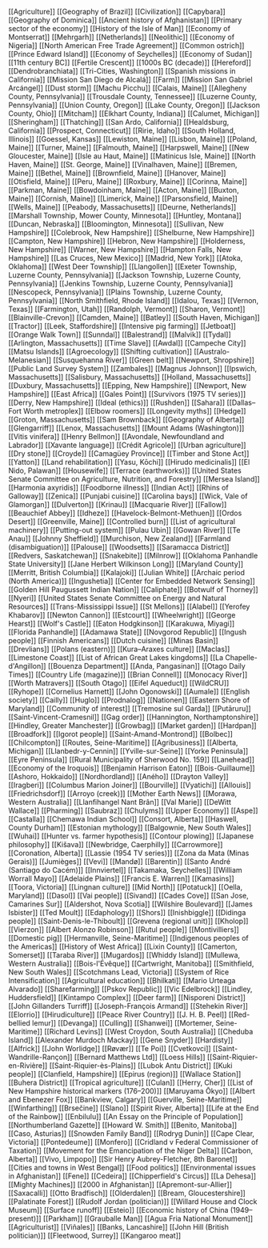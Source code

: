 [[Agriculture]]
[[Geography of Brazil]]
[[Civilization]]
[[Capybara]]
[[Geography of Dominica]]
[[Ancient history of Afghanistan]]
[[Primary sector of the economy]]
[[History of the Isle of Man]]
[[Economy of Montserrat]]
[[Mehrgarh]]
[[Netherlands]]
[[Neolithic]]
[[Economy of Nigeria]]
[[North American Free Trade Agreement]]
[[Common ostrich]]
[[Prince Edward Island]]
[[Economy of Seychelles]]
[[Economy of Sudan]]
[[11th century BC]]
[[Fertile Crescent]]
[[1000s BC (decade)]]
[[Hereford]]
[[Dendrobranchiata]]
[[Tri-Cities, Washington]]
[[Spanish missions in California]]
[[Mission San Diego de Alcalá]]
[[Farm]]
[[Mission San Gabriel Arcángel]]
[[Dust storm]]
[[Machu Picchu]]
[[Calais, Maine]]
[[Allegheny County, Pennsylvania]]
[[Trousdale County, Tennessee]]
[[Luzerne County, Pennsylvania]]
[[Union County, Oregon]]
[[Lake County, Oregon]]
[[Jackson County, Ohio]]
[[Mitcham]]
[[Elkhart County, Indiana]]
[[Calumet, Michigan]]
[[Sheringham]]
[[Thatching]]
[[San Ardo, California]]
[[Healdsburg, California]]
[[Prospect, Connecticut]]
[[Ririe, Idaho]]
[[South Holland, Illinois]]
[[Goessel, Kansas]]
[[Lewiston, Maine]]
[[Lisbon, Maine]]
[[Poland, Maine]]
[[Turner, Maine]]
[[Falmouth, Maine]]
[[Harpswell, Maine]]
[[New Gloucester, Maine]]
[[Isle au Haut, Maine]]
[[Matinicus Isle, Maine]]
[[North Haven, Maine]]
[[St. George, Maine]]
[[Vinalhaven, Maine]]
[[Bremen, Maine]]
[[Bethel, Maine]]
[[Brownfield, Maine]]
[[Hanover, Maine]]
[[Otisfield, Maine]]
[[Peru, Maine]]
[[Roxbury, Maine]]
[[Corinna, Maine]]
[[Parkman, Maine]]
[[Bowdoinham, Maine]]
[[Acton, Maine]]
[[Buxton, Maine]]
[[Cornish, Maine]]
[[Limerick, Maine]]
[[Parsonsfield, Maine]]
[[Wells, Maine]]
[[Peabody, Massachusetts]]
[[Deurne, Netherlands]]
[[Marshall Township, Mower County, Minnesota]]
[[Huntley, Montana]]
[[Duncan, Nebraska]]
[[Bloomington, Minnesota]]
[[Sullivan, New Hampshire]]
[[Colebrook, New Hampshire]]
[[Shelburne, New Hampshire]]
[[Campton, New Hampshire]]
[[Hebron, New Hampshire]]
[[Holderness, New Hampshire]]
[[Warner, New Hampshire]]
[[Hampton Falls, New Hampshire]]
[[Las Cruces, New Mexico]]
[[Madrid, New York]]
[[Atoka, Oklahoma]]
[[West Deer Township]]
[[Llangollen]]
[[Exeter Township, Luzerne County, Pennsylvania]]
[[Jackson Township, Luzerne County, Pennsylvania]]
[[Jenkins Township, Luzerne County, Pennsylvania]]
[[Nescopeck, Pennsylvania]]
[[Plains Township, Luzerne County, Pennsylvania]]
[[North Smithfield, Rhode Island]]
[[Idalou, Texas]]
[[Vernon, Texas]]
[[Farmington, Utah]]
[[Randolph, Vermont]]
[[Sharon, Vermont]]
[[Blainville-Crevon]]
[[Camden, Maine]]
[[Batley]]
[[South Haven, Michigan]]
[[Tractor]]
[[Leek, Staffordshire]]
[[Intensive pig farming]]
[[Jetboat]]
[[Orange Walk Town]]
[[Sunndal]]
[[Balestrand]]
[[Malvik]]
[[Tydal]]
[[Arlington, Massachusetts]]
[[Time Slave]]
[[Awdal]]
[[Campeche City]]
[[Matsu Islands]]
[[Agroecology]]
[[Shifting cultivation]]
[[Australo-Melanesian]]
[[Susquehanna River]]
[[Green belt]]
[[Newport, Shropshire]]
[[Public Land Survey System]]
[[Zambales]]
[[Magnus Johnson]]
[[Ipswich, Massachusetts]]
[[Salisbury, Massachusetts]]
[[Holland, Massachusetts]]
[[Duxbury, Massachusetts]]
[[Epping, New Hampshire]]
[[Newport, New Hampshire]]
[[East Africa]]
[[Gales Point]]
[[Survivors (1975 TV series)]]
[[Derry, New Hampshire]]
[[Ideal (ethics)]]
[[Rushden]]
[[Sahara]]
[[Dallas–Fort Worth metroplex]]
[[Elbow roomers]]
[[Longevity myths]]
[[Hedge]]
[[Groton, Massachusetts]]
[[Sam Brownback]]
[[Geography of Alberta]]
[[Glengarriff]]
[[Lenox, Massachusetts]]
[[Mount Adams (Washington)]]
[[Vitis vinifera]]
[[Henry Bellmon]]
[[Avondale, Newfoundland and Labrador]]
[[Xavante language]]
[[Crédit Agricole]]
[[Urban agriculture]]
[[Dry stone]]
[[Croyde]]
[[Camagüey Province]]
[[Timber and Stone Act]]
[[Yatton]]
[[Land rehabilitation]]
[[Yasu, Kōchi]]
[[Hirudo medicinalis]]
[[El Nido, Palawan]]
[[Housewife]]
[[Terrace (earthworks)]]
[[United States Senate Committee on Agriculture, Nutrition, and Forestry]]
[[Mersea Island]]
[[Harmonia axyridis]]
[[Foodborne illness]]
[[Indian Act]]
[[Rhins of Galloway]]
[[Zenica]]
[[Punjabi cuisine]]
[[Carolina bays]]
[[Wick, Vale of Glamorgan]]
[[Dulverton]]
[[Krinau]]
[[Macquarie River]]
[[Fallow]]
[[Beauchief Abbey]]
[[Idheze]]
[[Havelock-Belmont-Methuen]]
[[Ordos Desert]]
[[Greenville, Maine]]
[[Controlled burn]]
[[List of agricultural machinery]]
[[Putting-out system]]
[[Pulau Ubin]]
[[Gowan River]]
[[Te Anau]]
[[Johnny Sheffield]]
[[Murchison, New Zealand]]
[[Farmland (disambiguation)]]
[[Palouse]]
[[Woodsetts]]
[[Saramacca District]]
[[Redvers, Saskatchewan]]
[[Snakebite]]
[[Milnrow]]
[[Oklahoma Panhandle State University]]
[[Jane Herbert Wilkinson Long]]
[[Maryland County]]
[[Merritt, British Columbia]]
[[Kalajoki]]
[[Julian White]]
[[Archaic period (North America)]]
[[Ingushetia]]
[[Center for Embedded Network Sensing]]
[[Golden Hill Paugussett Indian Nation]]
[[Caliphate]]
[[Botwulf of Thorney]]
[[Nyeri]]
[[United States Senate Committee on Energy and Natural Resources]]
[[Trans-Mississippi Issue]]
[[St Mellons]]
[[Alabel]]
[[Yerofey Khabarov]]
[[Newton Cannon]]
[[Estcourt]]
[[Wheelwright]]
[[George Hearst]]
[[Wolf's Castle]]
[[Eaton Hodgkinson]]
[[Karakuwa, Miyagi]]
[[Florida Panhandle]]
[[Adamawa State]]
[[Novgorod Republic]]
[[Ingush people]]
[[Finnish Americans]]
[[Dutch cuisine]]
[[Minas Basin]]
[[Drevlians]]
[[Polans (eastern)]]
[[Kura–Araxes culture]]
[[Maclas]]
[[Limestone Coast]]
[[List of African Great Lakes kingdoms]]
[[La Chapelle-d'Angillon]]
[[Bouenza Department]]
[[Anda, Pangasinan]]
[[Otago Daily Times]]
[[Country Life (magazine)]]
[[Brian Connell]]
[[Monocacy River]]
[[Worth Matravers]]
[[South Otago]]
[[Eifel Aqueduct]]
[[WildCRU]]
[[Ryhope]]
[[Cornelius Harnett]]
[[John Ogonowski]]
[[Aumale]]
[[English society]]
[[Cailly]]
[[Huglo]]
[[Prodnalog]]
[[Nationen]]
[[Eastern Shore of Maryland]]
[[Community of interest]]
[[Tremosine sul Garda]]
[[Putāruru]]
[[Saint-Vincent-Cramesnil]]
[[Gag order]]
[[Hannington, Northamptonshire]]
[[Hindley, Greater Manchester]]
[[Growbag]]
[[Market garden]]
[[Hardpan]]
[[Broadfork]]
[[Igorot people]]
[[Saint-Amand-Montrond]]
[[Bolbec]]
[[Chilcompton]]
[[Routes, Seine-Maritime]]
[[Agribusiness]]
[[Alberta, Michigan]]
[[Llanbedr-y-Cennin]]
[[Yville-sur-Seine]]
[[Yorke Peninsula]]
[[Eyre Peninsula]]
[[Rural Municipality of Sherwood No. 159]]
[[Lanehead]]
[[Economy of the Iroquois]]
[[Benjamin Harrison Eaton]]
[[Bois-Guillaume]]
[[Ashoro, Hokkaido]]
[[Nordhordland]]
[[Aného]]
[[Drayton Valley]]
[[Iragberi]]
[[Columbus Marion Joiner]]
[[Bourville]]
[[Vyatichi]]
[[Allouis]]
[[Friedrichsdorf]]
[[Arroyo (creek)]]
[[Mother Earth News]]
[[Morawa, Western Australia]]
[[Llanfihangel Nant Brân]]
[[Val Marie]]
[[DeWitt Wallace]]
[[Pharming]]
[[Saubraz]]
[[Chulyms]]
[[Upper Economy]]
[[Aspe]]
[[Castalla]]
[[Chemawa Indian School]]
[[Consort, Alberta]]
[[Haswell, County Durham]]
[[Estonian mythology]]
[[Balgownie, New South Wales]]
[[Wuhai]]
[[Hunter vs. farmer hypothesis]]
[[Contour plowing]]
[[Japanese philosophy]]
[[Kišava]]
[[Newbridge, Caerphilly]]
[[Carrowmore]]
[[Coronation, Alberta]]
[[Lassie (1954 TV series)]]
[[Zona da Mata (Minas Gerais)]]
[[Jumièges]]
[[Vevi]]
[[Mandø]]
[[Barentin]]
[[Santo André (Santiago do Cacém)]]
[[Innviertel]]
[[Takamaka, Seychelles]]
[[William Worrall Mayo]]
[[Adelaide Plains]]
[[Francis E. Warren]]
[[Kamasins]]
[[Toora, Victoria]]
[[Lingnan culture]]
[[Mid North]]
[[Potatuck]]
[[Oella, Maryland]]
[[Dasol]]
[[Vai people]]
[[Sivand]]
[[Cades Cove]]
[[San Jose, Camarines Sur]]
[[Aldershot, Nova Scotia]]
[[Wilshire Boulevard]]
[[James Isbister]]
[[Ted Moult]]
[[Edaphology]]
[[Shors]]
[[Inishbiggle]]
[[Didinga people]]
[[Saint-Denis-le-Thiboult]]
[[Grevena (regional unit)]]
[[Kholop]]
[[Vierzon]]
[[Albert Alonzo Robinson]]
[[Rutul people]]
[[Montivilliers]]
[[Domestic pig]]
[[Hermanville, Seine-Maritime]]
[[Indigenous peoples of the Americas]]
[[History of West Africa]]
[[Lixin County]]
[[Camerton, Somerset]]
[[Taraba River]]
[[Mugardos]]
[[Whiddy Island]]
[[Mullewa, Western Australia]]
[[Bois-l'Évêque]]
[[Cartwright, Manitoba]]
[[Smithfield, New South Wales]]
[[Scotchmans Lead, Victoria]]
[[System of Rice Intensification]]
[[Agricultural education]]
[[Bhilkati]]
[[Mario Urteaga Alvarado]]
[[Sharefarming]]
[[Pskov Republic]]
[[Vic Edelbrock]]
[[Lindley, Huddersfield]]
[[Kintampo Complex]]
[[Deer farm]]
[[Nisporeni District]]
[[John Gillanders Turriff]]
[[Joseph-François Armand]]
[[Stehekin River]]
[[Elorrio]]
[[Hirudiculture]]
[[Peace River Country]]
[[J. H. B. Peel]]
[[Red-bellied lemur]]
[[Devanga]]
[[Culling]]
[[Shanwei]]
[[Mortemer, Seine-Maritime]]
[[Richard Levins]]
[[West Croydon, South Australia]]
[[Cheduba Island]]
[[Alexander Murdoch Mackay]]
[[Gene Snyder]]
[[Hardisty]]
[[Alfrick]]
[[John Worlidge]]
[[Røvær]]
[[Te Poi]]
[[Cvetkovci]]
[[Saint-Wandrille-Rançon]]
[[Bernard Matthews Ltd]]
[[Loess Hills]]
[[Saint-Riquier-en-Rivière]]
[[Saint-Riquier-ès-Plains]]
[[Lubok Antu District]]
[[Kuki people]]
[[Clanfield, Hampshire]]
[[Epirus (region)]]
[[Wallace Station]]
[[Buhera District]]
[[Tropical agriculture]]
[[Culan]]
[[Herry, Cher]]
[[List of New Hampshire historical markers (176–200)]]
[[Maruyama Ōkyo]]
[[Albert and Ebenezer Fox]]
[[Bankview, Calgary]]
[[Guerville, Seine-Maritime]]
[[Winfarthing]]
[[Brsečine]]
[[Slano]]
[[Spirit River, Alberta]]
[[Life at the End of the Rainbow]]
[[Enbilulu]]
[[An Essay on the Principle of Population]]
[[Northumberland Gazette]]
[[Howard W. Smith]]
[[Benito, Manitoba]]
[[Caso, Asturias]]
[[Snowden Family Band]]
[[Rodryg Dunin]]
[[Cape Clear, Victoria]]
[[Pontedeume]]
[[Monfero]]
[[Cridland v Federal Commissioner of Taxation]]
[[Movement for the Emancipation of the Niger Delta]]
[[Carbon, Alberta]]
[[Vivo, Limpopo]]
[[Sir Henry Aubrey-Fletcher, 8th Baronet]]
[[Cities and towns in West Bengal]]
[[Food politics]]
[[Environmental issues in Afghanistan]]
[[Fene]]
[[Cedeira]]
[[Chipperfield's Circus]]
[[La Dehesa]]
[[Mighty Machines]]
[[2000 in Afghanistan]]
[[Apremont-sur-Allier]]
[[Saxacalli]]
[[Otto Bradfisch]]
[[Olderdalen]]
[[Bream, Gloucestershire]]
[[Palatinate Forest]]
[[Rudolf Jordan (politician)]]
[[Willard House and Clock Museum]]
[[Surface runoff]]
[[Esteio]]
[[Economic history of China (1949–present)]]
[[Parkham]]
[[Grauballe Man]]
[[Agua Fria National Monument]]
[[Agriculturist]]
[[Viñales]]
[[Banks, Lancashire]]
[[John Hill (British politician)]]
[[Fleetwood, Surrey]]
[[Kangaroo meat]]
